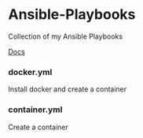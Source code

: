# Ansible-Playbooks
Collection of my Ansible Playbooks

[Docs](https://docs.ansible.com/ansible/latest/modules/docker_container_module.html)

### docker.yml

Install docker and create a container

### container.yml

Create a container
